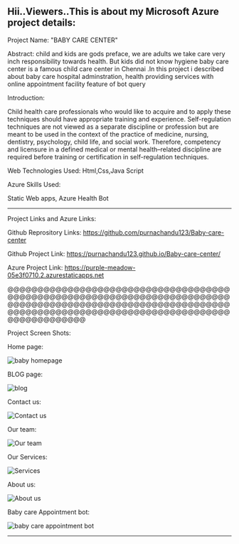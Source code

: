 Hii..Viewers..This is about my Microsoft Azure project details:
------------------------------------------------------------------------------------------------------------------------------------------------------------------
Project Name: "BABY CARE CENTER"

Abstract:
child and kids are gods preface, we are adults we take care very inch responsibility towards health. But kids did not know hygiene baby care center is a famous child care center in Chennai .In this project i described about baby care hospital adminstration, health providing services with online appointment facility feature of bot query

Introduction:

Child health care professionals who would like to acquire and to apply these techniques should have appropriate training and experience. Self-regulation techniques are not viewed as a separate discipline or profession but are meant to be used in the context of the practice of medicine, nursing, dentistry, psychology, child life, and social work. Therefore, competency and licensure in a defined medical or mental health–related discipline are required before training or certification in self-regulation techniques.

Web Technologies Used:
Html,Css,Java Script

Azure Skills Used:

Static Web apps,
Azure Health Bot

--------------------------------------------------------------------------------------------------------------------------------------------------------------------
Project Links and Azure Links:

Github Reprository Links: https://github.com/purnachandu123/Baby-care-center

Github Project Link: https://purnachandu123.github.io/Baby-care-center/

Azure Project Link: https://purple-meadow-05e3f0710.2.azurestaticapps.net

@@@@@@@@@@@@@@@@@@@@@@@@@@@@@@@@@@@@@@@@@@@@@@@@@@@@@@@@@@@@@@@@@@@@@@@@@@@@@@@@@@@@@@@@@@@@@@@@@@@@@@@@@@@@@@@@@@@@@@@@@@@@@@@@@@@@@@@@@@@@@@@@@@@@@@@@@@@@@@@@@


Project Screen Shots:

Home page:

![baby homepage](https://user-images.githubusercontent.com/118438293/206984768-2ffd52c4-0a6a-4a99-a308-79367ebbfe2e.png)

BLOG page:

![blog](https://user-images.githubusercontent.com/118438293/206984742-1e74942d-0d74-478d-b876-ee7ab46318a9.png)

Contact us:

![Contact us](https://user-images.githubusercontent.com/118438293/206984751-4c8dd7f2-1be4-4b02-9f9e-fdd2337a09b0.png)

Our team:

![Our team](https://user-images.githubusercontent.com/118438293/206984757-64ba7f47-848b-4e91-b9b9-98e94df7d0f7.png)

Our Services:

![Services ](https://user-images.githubusercontent.com/118438293/206984760-b7ccf2e7-3055-4577-9436-06c63b218f77.png)

About us:

![About us](https://user-images.githubusercontent.com/118438293/206984763-a1ff4f4b-14d8-4d79-ba82-be189eea779d.png)

Baby care Appointment bot:

![baby care appointment bot](https://user-images.githubusercontent.com/118438293/206984765-0efaf0b9-1ef2-4db9-bf86-993e57146b15.png)

--------------------------------------------------------------------------------------------------------------------------------------------------------------------



